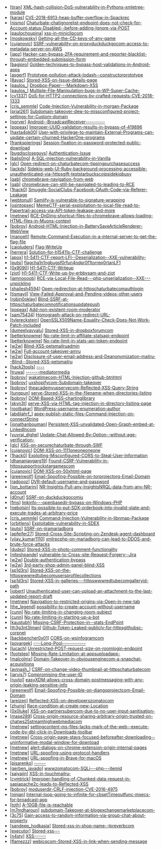 * [[tiran](https://hackerone.com/tiran)] [XML-hash-collision-DoS-vulnerability-in-Pythons-xmletree-module](https://hackerone.com/reports/412673)
* [[karas](https://hackerone.com/karas)] [CVE-2018-6913-heap-buffer-overflow-in-Spackrec](https://hackerone.com/reports/354650)
* [[nismo](https://hackerone.com/nismo)] [Chaturbate-chatignorelist-endpoint-does-not-check-for-Account-status-Disabled--before-adding-Ignore-via-POST](https://hackerone.com/reports/415398)
* [[paulochoupina](https://hackerone.com/paulochoupina)] [xss-in-miniclipcom](https://hackerone.com/reports/415357)
* [[moskowsky](https://hackerone.com/moskowsky)] [Getting-all-the-CD-keys-of-any-game](https://hackerone.com/reports/391217)
* [[cujanovic](https://hackerone.com/cujanovic)] [SSRF-vulnerability-on-proxyduckduckgocom-access-to-metadata-server-on-AWS](https://hackerone.com/reports/395521)
* [[japz](https://hackerone.com/japz)] [Hacker-can-bypass-2FA-requirement-and-reporter-blacklist-through-embedded-submission-form](https://hackerone.com/reports/418767)
* [[bagipro](https://hackerone.com/bagipro)] [Golden-techniques-to-bypass-host-validations-in-Android-apps](https://hackerone.com/reports/431002)
* [[asgerf](https://hackerone.com/asgerf)] [Prototype-pollution-attack-lodash--constructorprototype](https://hackerone.com/reports/380873)
* [[8ayac](https://hackerone.com/8ayac)] [Stored-XSS-on-Issue-details-page](https://hackerone.com/reports/384255)
* [[paulos_](https://hackerone.com/paulos_)] [Dropbox-Paper---Markdown-XSS](https://hackerone.com/reports/223906)
* [[paulos_](https://hackerone.com/paulos_)] [Multiple-File-Manipulation-bugs-in-WP-Super-Cache-](https://hackerone.com/reports/240886)
* [[cy1337](https://hackerone.com/cy1337)] [DoS-for-HTTP2-connections-by-crafted-requests-CVE-2018-1333](https://hackerone.com/reports/384839)
* [[cris_semmle](https://hackerone.com/cris_semmle)] [Code-Injection-Vulnerability-in-morgan-Package](https://hackerone.com/reports/390881)
* [[prial261](https://hackerone.com/prial261)] [Subdomain-takeover-dew-to-missconfigured-project-settings-for-Custom-domain](https://hackerone.com/reports/428651)
* [[norver](https://hackerone.com/norver)] [Android--BroadcastReceiver----------](https://hackerone.com/reports/394332)
* [[popeax](https://hackerone.com/popeax)] [Improper-UUID-validation-results-in-bypass-of-419896](https://hackerone.com/reports/423073)
* [[haxta4ok00](https://hackerone.com/haxta4ok00)] [User-with-privilege-to-maintain-External-Programs-can-update-certain-churned-HackerOne-programs](https://hackerone.com/reports/411930)
* [[frankspierings](https://hackerone.com/frankspierings)] [Session-fixation-in-password-protected-public-download](https://hackerone.com/reports/237184)
* [[bugdiscloseguys](https://hackerone.com/bugdiscloseguys)] [Authentication-Issue](https://hackerone.com/reports/146133)
* [[balis0ng](https://hackerone.com/balis0ng)] [A-SQL-injection-vulnerability-in-Vanilla](https://hackerone.com/reports/358570)
* [[glc](https://hackerone.com/glc)] [Open-redirect-on-chaturbatecom-tippingpurchasesuccess](https://hackerone.com/reports/413426)
* [[jackds](https://hackerone.com/jackds)] [Sidekiq-web-UI-Ruby-background-processing-accessible-unauthenticated-via-httpsgift-teststarbuckscojpsidekiqbusy](https://hackerone.com/reports/423286)
* [[qab](https://hackerone.com/qab)] [chromebrave-navigation-from-web](https://hackerone.com/reports/415967)
* [[qab](https://hackerone.com/qab)] [chromebrave-can-still-be-navigated-to-leading-to-RCE](https://hackerone.com/reports/415178)
* [[1hack0](https://hackerone.com/1hack0)] [Smuggle-SocialClubs-Facebook-OAuth-Code-via-Referer-Leakage](https://hackerone.com/reports/342709)
* [[webtonull](https://hackerone.com/webtonull)] [Samlify-is-vulnerable-to-signature-wrapping](https://hackerone.com/reports/356284)
* [[osintopsec](https://hackerone.com/osintopsec)] [MemeCTF-serial-exploitation-to-local-file-read-to-Papertrail-access-via-API-token-leakage-and-more](https://hackerone.com/reports/416123)
* [[metnew](https://hackerone.com/metnew)] [RCE-DnDing-shortcut-files-to-chromebrave-allows-loading-HTML-files-in-Muons-context](https://hackerone.com/reports/415258)
* [[bobrov](https://hackerone.com/bobrov)] [Android-HTML-Injection-in-BatterySaveArticleRenderer-WebView](https://hackerone.com/reports/176065)
* [[manoelt](https://hackerone.com/manoelt)] [Remote-Command-Execution-in-a-internal-server-to-get-the-flag-file](https://hackerone.com/reports/415682)
* [[caioluders](https://hackerone.com/caioluders)] [Flag-WriteUp](https://hackerone.com/reports/415202)
* [[herrera](https://hackerone.com/herrera)] [Solution-for-h15411s-CTF-challenge](https://hackerone.com/reports/415222)
* [[apox](https://hackerone.com/apox)] [h1-5411-CTF-report-LFI--Deserialization--XXE-vulnerability-](https://hackerone.com/reports/415233)
* [[putsi](https://hackerone.com/putsi)] [flagcha1n1ngbugsf0rfun4ndpr0f1torrep0rtanLF1](https://hackerone.com/reports/415092)
* [[0x9090](https://hackerone.com/0x9090)] [H1-5411-CTF-Writeup](https://hackerone.com/reports/416004)
* [[ziot](https://hackerone.com/ziot)] [H1-5411-CTF-Write-up-by-erbbysam-and-ziot](https://hackerone.com/reports/415137)
* [[iamnoooob](https://hackerone.com/iamnoooob)] [RCE-via-Local-File-Read---php-unserialization--XXE---unpickling](https://hackerone.com/reports/415501)
* [[shailesh4594](https://hackerone.com/shailesh4594)] [Open-redirection-at-httpschaturbatecomauthlogin](https://hackerone.com/reports/411723)
* [[tismayil](https://hackerone.com/tismayil)] [View-Failed-Approval-and-Pending-videos-other-users](https://hackerone.com/reports/411679)
* [[robin0oklay](https://hackerone.com/robin0oklay)] [Blind-SSRF-at-httpschaturbatecomnotificationsupdatepush](https://hackerone.com/reports/411865)
* [[popeax](https://hackerone.com/popeax)] [Add-non-existent-room-moderator](https://hackerone.com/reports/385239)
* [[sam75434](https://hackerone.com/sam75434)] [Homograph-attack-on-redirect-URL-](https://hackerone.com/reports/385372)
* [[tylereckstein](https://hackerone.com/tylereckstein)] [OpenSSLX509Name-Equality-Check-Does-Not-Work-Patch-included](https://hackerone.com/reports/387250)
* [[dumeelvavvalu](https://hackerone.com/dumeelvavvalu)] [Stored-XSS-in-dropboxforumcom](https://hackerone.com/reports/413124)
* [[betterknowme](https://hackerone.com/betterknowme)] [No-rate-limit-in-affiliate-statsapi-endpoint](https://hackerone.com/reports/413505)
* [[betterknowme](https://hackerone.com/betterknowme)] [No-rate-limit-in-stats-api-token-endpoint](https://hackerone.com/reports/412526)
* [[w2w](https://hackerone.com/w2w)] [Blind-XSS-petsmailruadmin](https://hackerone.com/reports/334229)
* [[w2w](https://hackerone.com/w2w)] [Full-account-takeover-amru](https://hackerone.com/reports/329263)
* [[w2w](https://hackerone.com/w2w)] [Disclosure-of-user-email-address-and-Deanonymization-mailru--Blind--Stored-XSS-petsmailru](https://hackerone.com/reports/334230)
* [[hack2tools](https://hackerone.com/hack2tools)] [----](https://hackerone.com/reports/413303)
* [[truwa](https://hackerone.com/truwa)] [-------mediatormedia](https://hackerone.com/reports/411466)
* [[bobrov](https://hackerone.com/bobrov)] [wakatimecom-HTML-Injection-github-btnhtml](https://hackerone.com/reports/248588)
* [[bobrov](https://hackerone.com/bobrov)] [uxshopifycom-Subdomain-takeover](https://hackerone.com/reports/221631)
* [[bobrov](https://hackerone.com/bobrov)] [theacademyupservecom-Reflected-XSS-Query-String](https://hackerone.com/reports/389592)
* [[tungpun](https://hackerone.com/tungpun)] [serve-Stored-XSS-in-the-filename-when-directories-listing](https://hackerone.com/reports/358641)
* [[bobrov](https://hackerone.com/bobrov)] [DOM-Based-XSS-chartinglibrary](https://hackerone.com/reports/351275)
* [[skyn3t](https://hackerone.com/skyn3t)] [serve-XSS-via-HTML-tag-injection-in-directory-lisiting-page](https://hackerone.com/reports/398285)
* [[rootbakar](https://hackerone.com/rootbakar)] [WordPress-username-enumeration-author](https://hackerone.com/reports/414427)
* [[abdilahrf_](https://hackerone.com/abdilahrf_)] [apex-publish-static-files-Command-Injection-on-connectString](https://hackerone.com/reports/405694)
* [[jonathanbouman](https://hackerone.com/jonathanbouman)] [Persistent-XSS-unvalidated-Open-Graph-embed-at-LinkedIncom](https://hackerone.com/reports/425007)
* [[yuvraj_dighe](https://hackerone.com/yuvraj_dighe)] [Update-Chat-Allowed-By-Option--without-age-verification-](https://hackerone.com/reports/422698)
* [[glc](https://hackerone.com/glc)] [XSS-on-securechaturbate-through-SWF](https://hackerone.com/reports/413412)
* [[cujanovic](https://hackerone.com/cujanovic)] [DOM-XSS-on-1111oneoneoneone](https://hackerone.com/reports/418078)
* [[1hack0](https://hackerone.com/1hack0)] [Exploiting-Misconfigured-CORS-to-Steal-User-Information](https://hackerone.com/reports/317391)
* [[dhananjaygarg19](https://hackerone.com/dhananjaygarg19)] [Found-CSRF-Vulnerability-in-httpssupportrockstargamescom](https://hackerone.com/reports/423602)
* [[cujanovic](https://hackerone.com/cujanovic)] [DOM-XSS-on-50xhtml-page](https://hackerone.com/reports/405191)
* [[greenwolf](https://hackerone.com/greenwolf)] [Email-Spoofing-Possible-on-torprojectorg-Email-Domain](https://hackerone.com/reports/423336)
* [[radoooz](https://hackerone.com/radoooz)] [DVR-default-username-and-password](https://hackerone.com/reports/398797)
* [[jon_bottarini](https://hackerone.com/jon_bottarini)] [NR-Insights-Pull-any-InsightsNRQL-data-from-any-NR-account](https://hackerone.com/reports/397137)
* [[d0nut](https://hackerone.com/d0nut)] [SSRF-on-duckduckgocomiu](https://hackerone.com/reports/398641)
* [[fms](https://hackerone.com/fms)] [linkinfo---openbasedir-bypass-on-Windows-PHP](https://hackerone.com/reports/384719)
* [[nebolsin](https://hackerone.com/nebolsin)] [Its-possible-to-put-SDX-orderbook-into-invalid-state-and-execute-trades-at-arbitrary-price](https://hackerone.com/reports/321511)
* [[cris_semmle](https://hackerone.com/cris_semmle)] [Command-Injection-Vulnerability-in-libnmap-Package](https://hackerone.com/reports/390865)
* [[orbitlens](https://hackerone.com/orbitlens)] [Exploitable-vulnerability-in-SDEX](https://hackerone.com/reports/330105)
* [[putsi](https://hackerone.com/putsi)] [SSRF-on-jiramariadborg](https://hackerone.com/reports/397402)
* [[apfeifer27](https://hackerone.com/apfeifer27)] [Stored-Cross-Site-Scripting-on-Zendesk-agent-dashboard](https://hackerone.com/reports/394346)
* [[vijay_kumar1110](https://hackerone.com/vijay_kumar1110)] [xmlrpcphp-on-mariadborg-can-lead-to-DDOS-and-brute-force-attacks](https://hackerone.com/reports/386160)
* [[dudez](https://hackerone.com/dudez)] [Stored-XSS-in-photo-comment-functionality](https://hackerone.com/reports/172227)
* [[niteshpande](https://hackerone.com/niteshpande)] [vulnerable-to-Cross-site-Request-Forgery--Jira](https://hackerone.com/reports/392761)
* [[w2w](https://hackerone.com/w2w)] [Double-authentication-bypass](https://hackerone.com/reports/323906)
* [[w2w](https://hackerone.com/w2w)] [3rd-party-shop-admin-panel-blind-XSS](https://hackerone.com/reports/336145)
* [[sp1d3rs](https://hackerone.com/sp1d3rs)] [Stored-XSS-on-the-httpswwwredtubecomusersprofilecollections](https://hackerone.com/reports/380204)
* [[sp1d3rs](https://hackerone.com/sp1d3rs)] [Stored-XSS-in-galleries---httpswwwredtubecomgalleryid-path](https://hackerone.com/reports/380207)
* [[jobert](https://hackerone.com/jobert)] [Unauthenticated-user-can-upload-an-attachment-to-the-last-updated-report-draft](https://hackerone.com/reports/419896)
* [[metnew](https://hackerone.com/metnew)] [Navigation-to-restricted-origins-via-Open-in-new-tab](https://hackerone.com/reports/369218)
* [[the_legend](https://hackerone.com/the_legend)] [possibility-to-create-account-without-username](https://hackerone.com/reports/420583)
* [[cunn](https://hackerone.com/cunn)] [No-rate-limiting-in-changing-room-subject](https://hackerone.com/reports/418145)
* [[cunn](https://hackerone.com/cunn)] [No-rate-limiting-in-starting-up-a-bot](https://hackerone.com/reports/418151)
* [[kaustubh](https://hackerone.com/kaustubh)] [Missing-CSRF-Protection-in--stats-EndPoint](https://hackerone.com/reports/415350)
* [[th3g3nt3lman](https://hackerone.com/th3g3nt3lman)] [Github-Token-Leaked-publicly-for-httpsgithubsc-corpnet](https://hackerone.com/reports/396467)
* [[backbencher0x01](https://hackerone.com/backbencher0x01)] [CORS-on-wsinfogramcom](https://hackerone.com/reports/372452)
* [[povargek](https://hackerone.com/povargek)] [----Long-Pool------------](https://hackerone.com/reports/337734)
* [[lucach](https://hackerone.com/lucach)] [Unrestricted-POST-request-size-on-roomlogin-endpoint](https://hackerone.com/reports/418254)
* [[footstep](https://hackerone.com/footstep)] [Missing-Rate-Limitation-at-appsuploadapp-](https://hackerone.com/reports/416906)
* [[malcolmx](https://hackerone.com/malcolmx)] [Domain-Takeover-in-obviousenginecom-a-snapchat-acquisitions](https://hackerone.com/reports/392785)
* [[avinash_](https://hackerone.com/avinash_)] [CSRF-on-change-video-thumbnail-at-httpschaturbatecom](https://hackerone.com/reports/416682)
* [[jarvis7](https://hackerone.com/jarvis7)] [Compromising-the-user-ID](https://hackerone.com/reports/358007)
* [[ruvlol](https://hackerone.com/ruvlol)] [easyXDM-allows-cross-domain-postmessaging-with-any-origin-leaking-sensitive-info](https://hackerone.com/reports/344557)
* [[greenwolf](https://hackerone.com/greenwolf)] [Email-Spoofing-Possible-on-djangoprojectcom-Email-Domain](https://hackerone.com/reports/418743)
* [[areizen](https://hackerone.com/areizen)] [Reflected-XSS-on-developerszomatocom](https://hackerone.com/reports/418823)
* [[zhurig](https://hackerone.com/zhurig)] [Race-condition-at-create-new-Location](https://hackerone.com/reports/413759)
* [[0x0luke](https://hackerone.com/0x0luke)] [XSS-on-partnersubercom-due-to-no-user-input-sanitisation-](https://hackerone.com/reports/281283)
* [[mase289](https://hackerone.com/mase289)] [Cross-origin-resource-sharing-arbitrary-origin-trusted-on-chatws25streamhighwebmediacom](https://hackerone.com/reports/417453)
* [[metnew](https://hackerone.com/metnew)] [settingcontent-ms-files-lacks-mark-of-the-web--execute-code-by-dbl-click-in-Downloads-toolbar](https://hackerone.com/reports/377206)
* [[metnew](https://hackerone.com/metnew)] [Cross-origin-page-stays-focused-beforeafter-downloading--uninformative-modal-window-for-download](https://hackerone.com/reports/375259)
* [[metnew](https://hackerone.com/metnew)] [alert-dialogs-on-chrome-extension-origin-internal-pages](https://hackerone.com/reports/378809)
* [[metnew](https://hackerone.com/metnew)] [URL-spoofing-using-protocol-handlers](https://hackerone.com/reports/373721)
* [[metnew](https://hackerone.com/metnew)] [URL-spoofing-in-Brave-for-macOS](https://hackerone.com/reports/369086)
* [[pisarenko](https://hackerone.com/pisarenko)] [------](https://hackerone.com/reports/408289)
* [[gerben_javado](https://hackerone.com/gerben_javado)] [wwwzomatocom-SQLi---php---itemid](https://hackerone.com/reports/403616)
* [[saiyajin](https://hackerone.com/saiyajin)] [XSS-in-touchmailru-](https://hackerone.com/reports/409440)
* [[cymtrick](https://hackerone.com/cymtrick)] [Improper-handling-of-Chunked-data-request-in-sapiapache2c-leads-to-Reflected-XSS](https://hackerone.com/reports/409986)
* [[bobrov](https://hackerone.com/bobrov)] [moduserdir-CRLF-injection-CVE-2016-4975](https://hackerone.com/reports/409512)
* [[ninjan](https://hackerone.com/ninjan)] [Internal-loop-going-to-infinite-for-cbsetTimeoutfunc-msecs-for-broadcast-app](https://hackerone.com/reports/388215)
* [[toth](https://hackerone.com/toth)] [A-10GB-file-is-reachable](https://hackerone.com/reports/416516)
* [[m7mdharoun](https://hackerone.com/m7mdharoun)] [subdomain-Takeover-at-blogexchangemarketplacecom-](https://hackerone.com/reports/416474)
* [[3c75](https://hackerone.com/3c75)] [Gain-access-to-random-information-via-group-chat-about-property](https://hackerone.com/reports/254285)
* [[sandeep_hodkasia](https://hackerone.com/sandeep_hodkasia)] [Stored-xss-in-shop-name--lpreverbcom](https://hackerone.com/reports/329862)
* [[executor](https://hackerone.com/executor)] [Stored-xss---](https://hackerone.com/reports/344228)
* [[n4sty](https://hackerone.com/n4sty)] [XSS------](https://hackerone.com/reports/339137)
* [[flamezzz](https://hackerone.com/flamezzz)] [webicqcom-Stored-XSS-in-link-when-sending-message](https://hackerone.com/reports/339237)
